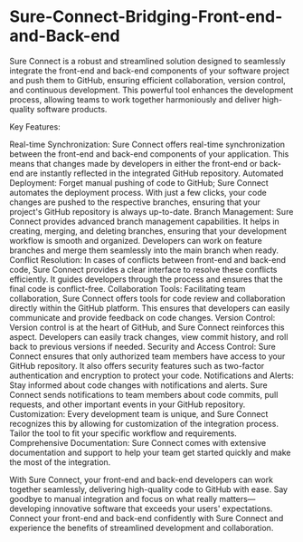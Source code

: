 # Sure-Connect-Bridging-Front-end-and-Back-end
Sure Connect is a robust and streamlined solution designed to seamlessly integrate the front-end and back-end components of your software project and push them to GitHub, ensuring efficient collaboration, version control, and continuous development. 
This powerful tool enhances the development process, allowing teams to work together harmoniously and deliver high-quality software products.

Key Features:

Real-time Synchronization: Sure Connect offers real-time synchronization between the front-end and back-end components of your application. This means that changes made by developers in either the front-end or back-end are instantly reflected in the integrated GitHub repository.
Automated Deployment: Forget manual pushing of code to GitHub; Sure Connect automates the deployment process. With just a few clicks, your code changes are pushed to the respective branches, ensuring that your project's GitHub repository is always up-to-date.
Branch Management: Sure Connect provides advanced branch management capabilities. It helps in creating, merging, and deleting branches, ensuring that your development workflow is smooth and organized. Developers can work on feature branches and merge them seamlessly into the main branch when ready.
Conflict Resolution: In cases of conflicts between front-end and back-end code, Sure Connect provides a clear interface to resolve these conflicts efficiently. It guides developers through the process and ensures that the final code is conflict-free.
Collaboration Tools: Facilitating team collaboration, Sure Connect offers tools for code review and collaboration directly within the GitHub platform. This ensures that developers can easily communicate and provide feedback on code changes.
Version Control: Version control is at the heart of GitHub, and Sure Connect reinforces this aspect. Developers can easily track changes, view commit history, and roll back to previous versions if needed.
Security and Access Control: Sure Connect ensures that only authorized team members have access to your GitHub repository. It also offers security features such as two-factor authentication and encryption to protect your code.
Notifications and Alerts: Stay informed about code changes with notifications and alerts. Sure Connect sends notifications to team members about code commits, pull requests, and other important events in your GitHub repository.
Customization: Every development team is unique, and Sure Connect recognizes this by allowing for customization of the integration process. Tailor the tool to fit your specific workflow and requirements.
Comprehensive Documentation: Sure Connect comes with extensive documentation and support to help your team get started quickly and make the most of the integration.



With Sure Connect, your front-end and back-end developers can work together seamlessly, delivering high-quality code to GitHub with ease. Say goodbye to manual integration and focus on what really matters—developing innovative software that exceeds your users' expectations. Connect your front-end and back-end confidently with Sure Connect and experience the benefits of streamlined development and collaboration.
